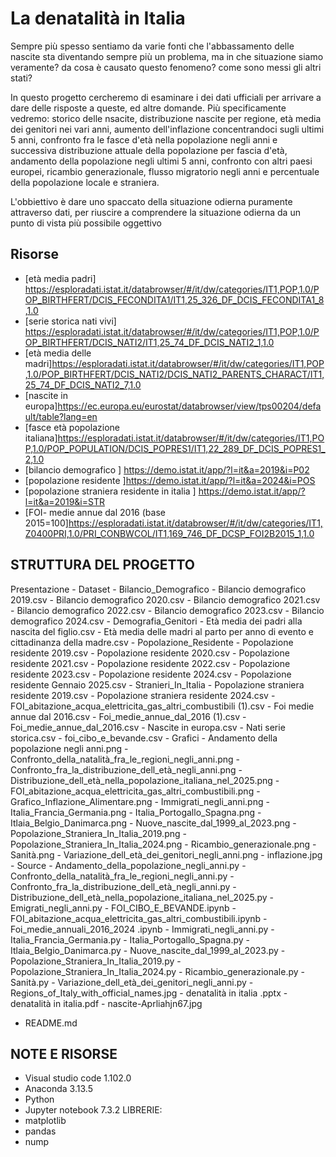 # La denatalità in Italia

Sempre più spesso sentiamo da varie fonti che l'abbassamento delle nascite sta diventando sempre più un problema, ma in che situazione siamo veramente? da cosa è causato questo fenomeno? come sono messi gli altri stati?

In questo progetto cercheremo di esaminare i dei dati ufficiali per arrivare a dare delle risposte a queste, ed altre domande. Più specificamente vedremo: storico delle nsacite, distribuzione nascite per regione, età media dei genitori nei vari anni, aumento dell'inflazione concentrandoci sugli ultimi 5 anni, confronto fra le fasce d'età nella popolazione negli anni e successiva distribuzione attuale della popolazione per fascia d'età, andamento della popolazione negli ultimi 5 anni, confronto con altri paesi europei, ricambio generazionale, flusso migratorio negli anni e percentuale della popolazione locale e straniera.

L'obbiettivo è dare uno spaccato della situazione odierna puramente attraverso dati, per riuscire a comprendere la situazione odierna da un punto di vista più possibile oggettivo

## Risorse
 - [età media padri]
https://esploradati.istat.it/databrowser/#/it/dw/categories/IT1,POP,1.0/POP_BIRTHFERT/DCIS_FECONDITA1/IT1,25_326_DF_DCIS_FECONDITA1_8,1.0
 - [serie storica nati vivi] https://esploradati.istat.it/databrowser/#/it/dw/categories/IT1,POP,1.0/POP_BIRTHFERT/DCIS_NATI2/IT1,25_74_DF_DCIS_NATI2_1,1.0
 -  [età media delle madri]https://esploradati.istat.it/databrowser/#/it/dw/categories/IT1,POP,1.0/POP_BIRTHFERT/DCIS_NATI2/DCIS_NATI2_PARENTS_CHARACT/IT1,25_74_DF_DCIS_NATI2_7,1.0
 -  [nascite in europa]https://ec.europa.eu/eurostat/databrowser/view/tps00204/default/table?lang=en
 -  [fasce età popolazione italiana]https://esploradati.istat.it/databrowser/#/it/dw/categories/IT1,POP,1.0/POP_POPULATION/DCIS_POPRES1/IT1,22_289_DF_DCIS_POPRES1_2,1.0
 - [bilancio demografico
] https://demo.istat.it/app/?l=it&a=2019&i=P02
 -  [popolazione residente
]https://demo.istat.it/app/?l=it&a=2024&i=POS
 - [popolazione straniera residente in italia
] https://demo.istat.it/app/?l=it&a=2019&i=STR
 -  [FOI- medie annue dal 2016 (base 2015=100]https://esploradati.istat.it/databrowser/#/it/dw/categories/IT1,Z0400PRI,1.0/PRI_CONBWCOL/IT1,169_746_DF_DCSP_FOI2B2015_1,1.0
## STRUTTURA DEL PROGETTO
Presentazione
	- Dataset
		- Bilancio_Demografico
			- Bilancio demografico 2019.csv
			- Bilancio demografico 2020.csv
			- Bilancio demografico 2021.csv
			- Bilancio demografico 2022.csv
			- Bilancio demografico 2023.csv
			- Bilancio demografico 2024.csv
		- Demografia_Genitori
			- Età media dei padri alla nascita del figlio.csv
			- Età media delle madri al parto per anno di evento e cittadinanza della madre.csv
		- Popolazione_Residente
			- Popolazione residente 2019.csv
			- Popolazione residente 2020.csv
			- Popolazione residente 2021.csv
			- Popolazione residente 2022.csv
			- Popolazione residente 2023.csv
			- Popolazione residente 2024.csv
			- Popolazione residente Gennaio 2025.csv
		- Stranieri_In_Italia
			- Popolazione straniera residente 2019.csv
			- Popolazione straniera residente 2024.csv
		- FOI_abitazione_acqua_elettricita_gas_altri_combustibili (1).csv
		- Foi medie annue dal 2016.csv
		- Foi_medie_annue_dal_2016 (1).csv
		- Foi_medie_annue_dal_2016.csv
		- Nascite in europa.csv
		- Nati serie storica.csv
		- foi_cibo_e_bevande.csv
	- Grafici
		- Andamento della popolazione negli anni.png
		- Confronto_della_natalità_fra_le_regioni_negli_anni.png
		- Confronto_fra_la_distribuzione_dell_età_negli_anni.png
		- Distribuzione_dell_età_nella_popolazione_italiana_nel_2025.png
		- FOI_abitazione_acqua_elettricita_gas_altri_combustibili.png
		- Grafico_Inflazione_Alimentare.png
		- Immigrati_negli_anni.png
		- Italia_Francia_Germania.png
		- Italia_Portogallo_Spagna.png
		- Itlaia_Belgio_Danimarca.png
		- Nuove_nascite_dal_1999_al_2023.png
		- Popolazione_Straniera_In_Italia_2019.png
		- Popolazione_Straniera_In_Italia_2024.png
		- Ricambio_generazionale.png
		- Sanità.png
		- Variazione_dell_età_dei_genitori_negli_anni.png
		- inflazione.jpg
	- Source
		- Andamento_della_popolazione_negli_anni.py
		- Confronto_della_natalità_fra_le_regioni_negli_anni.py
		- Confronto_fra_la_distribuzione_dell_età_negli_anni.py
		- Distribuzione_dell_età_nella_popolazione_italiana_nel_2025.py
		- Emigrati_negli_anni.py
		- FOI_CIBO_E_BEVANDE.ipynb
		- FOI_abitazione_acqua_elettricita_gas_altri_combustibili.ipynb
		- Foi_medie_annuali_2016_2024 .ipynb
		- Immigrati_negli_anni.py
		- Italia_Francia_Germania.py
		- Italia_Portogallo_Spagna.py
		- Itlaia_Belgio_Danimarca.py
		- Nuove_nascite_dal_1999_al_2023.py
		- Popolazione_Straniera_In_Italia_2019.py
		- Popolazione_Straniera_In_Italia_2024.py
		- Ricambio_generazionale.py
		- Sanità.py
		- Variazione_dell_età_dei_genitori_negli_anni.py
	- Regions_of_Italy_with_official_names.jpg
	- denatalità in italia .pptx
	- denatalità in italia.pdf
	- nascite-Aprliahjn67.jpg
- README.md
  
## NOTE E RISORSE
- Visual studio code 1.102.0
- Anaconda 3.13.5
- Python
- Jupyter notebook 7.3.2
LIBRERIE:
 - matplotlib
 - pandas
 - nump
